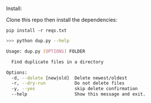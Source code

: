Install:

Clone this repo then install the dependencies:

```
pip install -r reqs.txt
```

```bash
>>> python dup.py --help

Usage: dup.py [OPTIONS] FOLDER

  Find duplicate files in a directory

Options:
  -d, --delete [new|old]  Delete newest/oldest
  -r, --dry-run           Do not delete files
  -y, --yes               skip delete confirmation
  --help                  Show this message and exit.
```
